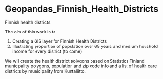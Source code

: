 # Geopandas_Finnish_Health_Districts

Finnish health districts

The aim of this work is to

1. Creating a GIS layer for Finnish Health Districts
2. Illustrating proportion of population over 65 years and medium houshold income for every district (to come)

We will create the health district polygons based on Statistics Finland municipality polygons, population and zip code info and a list of health care districts by municipality from Kuntaliitto.

